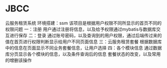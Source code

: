 # JBCC
云服务租赁系统
环境搭建：ssm
该项目是根据用户权限不同所显示的首页不同的权限问题
一：注册
用户通过注册将信息，以及给予权限通过mybatis与数据库交互进行保存
二：登录
通过账号密码，以及查询到的用户权限，通过后端传过来的值在首页进行权限判断显示给用户不同页面信息
三：云服务租赁套餐
根据数据库中的信息在页面显示不同业务套餐信息，让用户选择
四：各个模块信息
通过数据库分页显示各个模块的信息，以及条件查询后的信息
套餐状态的改变，以及常用的增删该操作


